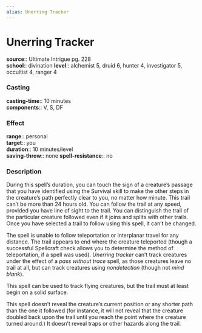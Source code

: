 ```yaml
---
alias: Unerring Tracker
---
```


# Unerring Tracker 

**source**:: Ultimate Intrigue pg. 228  
**school**:: divination
**level**:: alchemist 5, druid 6, hunter 4, investigator 5, occultist 4, ranger 4

### Casting 

**casting-time**:: 10 minutes  
**components**:: V, S, DF

### Effect 

**range**:: personal  
**target**:: you  
**duration**:: 10 minutes/level  
**saving-throw**:: none
**spell-resistance**:: no

### Description 

During this spell’s duration, you can touch the sign of a creature’s passage that you have identified using the Survival skill to make the other steps in the creature’s path perfectly clear to you, no matter how minute. This trail can’t be more than 24 hours old. You can follow the trail at any speed, provided you have line of sight to the trail. You can distinguish the trail of the particular creature followed even if it joins and splits with other trails. Once you have selected a trail to follow using this spell, it can’t be changed.  
  
The spell is unable to follow teleportation or interplanar travel for any distance. The trail appears to end where the creature teleported (though a successful Spellcraft check allows you to determine the method of teleportation, if a spell was used). *Unerring tracker* can’t track creatures under the effect of a *pass without trace* spell, as those creatures leave no trail at all, but can track creatures using *nondetection* (though not *mind blank*).  
  
This spell can be used to track flying creatures, but the trail must at least begin on a solid surface.  
  
This spell doesn’t reveal the creature’s current position or any shorter path than the one it followed (for instance, it will not reveal that the creature doubled back upon the trail until you reach the point where the creature turned around.) It doesn’t reveal traps or other hazards along the trail.
